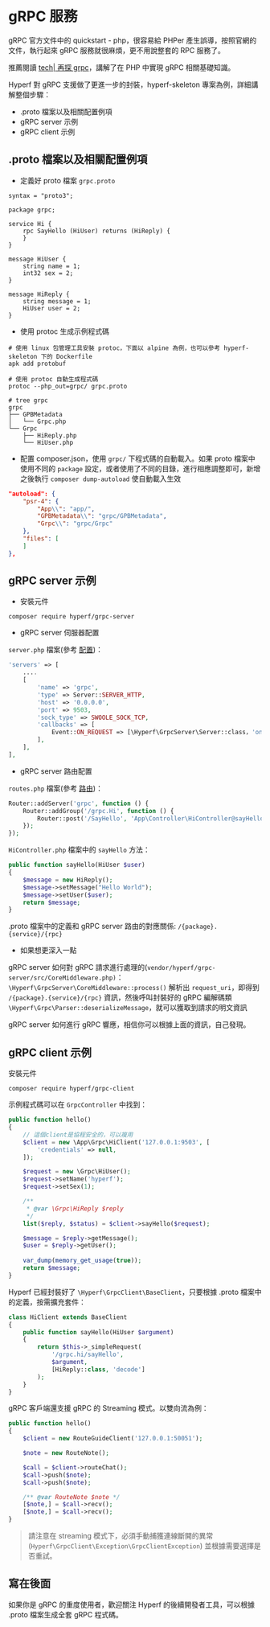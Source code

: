 # gRPC 服務

gRPC 官方文件中的 quickstart - php，很容易給 PHPer 產生誤導，按照官網的文件，執行起來 gRPC 服務就很麻煩，更不用說整套的 RPC 服務了。

推薦閱讀 [tech| 再探 grpc](https://www.jianshu.com/p/f3221df39e6f)，講解了在 PHP 中實現 gRPC 相關基礎知識。

Hyperf 對 gRPC 支援做了更進一步的封裝，hyperf-skeleton 專案為例，詳細講解整個步驟：

- .proto 檔案以及相關配置例項
- gRPC server 示例
- gRPC client 示例

## .proto 檔案以及相關配置例項

- 定義好 proto 檔案 `grpc.proto`

```proto3
syntax = "proto3";

package grpc;

service Hi {
    rpc SayHello (HiUser) returns (HiReply) {
    }
}

message HiUser {
    string name = 1;
    int32 sex = 2;
}

message HiReply {
    string message = 1;
    HiUser user = 2;
}
```

- 使用 protoc 生成示例程式碼

```
# 使用 linux 包管理工具安裝 protoc，下面以 alpine 為例，也可以參考 hyperf-skeleton 下的 Dockerfile
apk add protobuf

# 使用 protoc 自動生成程式碼
protoc --php_out=grpc/ grpc.proto

# tree grpc
grpc
├── GPBMetadata
│   └── Grpc.php
└── Grpc
    ├── HiReply.php
    └── HiUser.php
```

- 配置 composer.json，使用 `grpc/` 下程式碼的自動載入。如果 proto 檔案中使用不同的 `package` 設定，或者使用了不同的目錄，進行相應調整即可，新增之後執行 `composer dump-autoload` 使自動載入生效

```json
"autoload": {
    "psr-4": {
        "App\\": "app/",
        "GPBMetadata\\": "grpc/GPBMetadata",
        "Grpc\\": "grpc/Grpc"
    },
    "files": [
    ]
},
```

## gRPC server 示例

- 安裝元件

```shell
composer require hyperf/grpc-server
```

- gRPC server 伺服器配置

`server.php` 檔案(參考 [配置](zh-tw/config.md))：

```php
'servers' => [
    ....
    [
        'name' => 'grpc',
        'type' => Server::SERVER_HTTP,
        'host' => '0.0.0.0',
        'port' => 9503,
        'sock_type' => SWOOLE_SOCK_TCP,
        'callbacks' => [
            Event::ON_REQUEST => [\Hyperf\GrpcServer\Server::class，'onRequest'],
        ],
    ],
],
```

- gRPC server 路由配置

`routes.php` 檔案(參考 [路由](zh-tw/router.md))：

```php
Router::addServer('grpc', function () {
    Router::addGroup('/grpc.Hi', function () {
        Router::post('/SayHello', 'App\Controller\HiController@sayHello');
    });
});
```

`HiController.php` 檔案中的 `sayHello` 方法：

```php
public function sayHello(HiUser $user) 
{
    $message = new HiReply();
    $message->setMessage("Hello World");
    $message->setUser($user);
    return $message;
}
```

.proto 檔案中的定義和 gRPC server 路由的對應關係: `/{package}.{service}/{rpc}`

- 如果想更深入一點

gRPC server 如何對 gRPC 請求進行處理的(`vendor/hyperf/grpc-server/src/CoreMiddleware.php)`：`\Hyperf\GrpcServer\CoreMiddleware::process()` 解析出 `request_uri`，即得到 `/{package}.{service}/{rpc}` 資訊，然後呼叫封裝好的 gRPC 編解碼類 `\Hyperf\Grpc\Parser::deserializeMessage`，就可以獲取到請求的明文資訊

gRPC server 如何進行 gRPC 響應，相信你可以根據上面的資訊，自己發現。

## gRPC client 示例

安裝元件

```shell
composer require hyperf/grpc-client
```

示例程式碼可以在 `GrpcController` 中找到：

```php
public function hello()
{
    // 這個client是協程安全的，可以複用
    $client = new \App\Grpc\HiClient('127.0.0.1:9503', [
        'credentials' => null,
    ]);

    $request = new \Grpc\HiUser();
    $request->setName('hyperf');
    $request->setSex(1);

    /**
     * @var \Grpc\HiReply $reply
     */
    list($reply, $status) = $client->sayHello($request);

    $message = $reply->getMessage();
    $user = $reply->getUser();
    
    var_dump(memory_get_usage(true));
    return $message;
}
```

Hyperf 已經封裝好了 `\Hyperf\GrpcClient\BaseClient`，只要根據 .proto 檔案中的定義，按需擴充套件：

```php
class HiClient extends BaseClient
{
    public function sayHello(HiUser $argument)
    {
        return $this->_simpleRequest(
            '/grpc.hi/sayHello',
            $argument,
            [HiReply::class, 'decode']
        );
    }
}
```

gRPC 客戶端還支援 gRPC 的 Streaming 模式。以雙向流為例：

```php
public function hello()
{
    $client = new RouteGuideClient('127.0.0.1:50051');

    $note = new RouteNote();

    $call = $client->routeChat();
    $call->push($note);
    $call->push($note);

    /** @var RouteNote $note */
    [$note,] = $call->recv();
    [$note,] = $call->recv();
}
```

> 請注意在 streaming 模式下，必須手動捕獲連線斷開的異常 (`Hyperf\GrpcClient\Exception\GrpcClientException`) 並根據需要選擇是否重試。

## 寫在後面

如果你是 gRPC 的重度使用者，歡迎關注 Hyperf 的後續開發者工具，可以根據 .proto 檔案生成全套 gRPC 程式碼。
